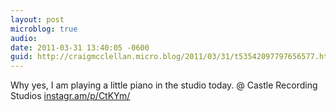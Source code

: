 ```yaml
---
layout: post
microblog: true
audio: 
date: 2011-03-31 13:40:05 -0600
guid: http://craigmcclellan.micro.blog/2011/03/31/t53542097797656577.html
---
```

Why yes, I am playing a little piano in the studio today.   @ Castle Recording Studios [instagr.am/p/CtKYm/](http://instagr.am/p/CtKYm/)
